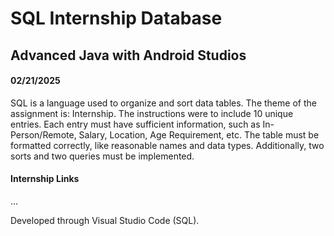 # SQL Internship Database
## Advanced Java with Android Studios
#### 02/21/2025
SQL is a language used to organize and sort data tables. The theme of the assignment is: Internship. The instructions were to include 10 unique entries. Each entry must have sufficient information, such as In-Person/Remote, Salary, Location, Age Requirement, etc. The table must be formatted correctly, like reasonable names and data types. Additionally, two sorts and two queries must be implemented.

#### Internship Links
...

Developed through Visual Studio Code (SQL).
